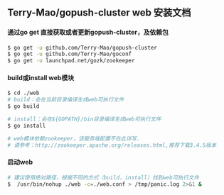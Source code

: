## Terry-Mao/gopush-cluster web 安装文档
#### 通过go get 直接获取或者更新gopush-cluster，及依赖包
```sh
$ go get -u github.com/Terry-Mao/gopush-cluster
$ go get -u github.com/Terry-Mao/goconf
$ go get -u launchpad.net/gozk/zookeeper
```

#### build或install web模块
```sh
$ cd ./web
# build：会在当前目录编译生成web可执行文件
$ go build

# install：会在${GOPATH}/bin目录编译生成web可执行文件
$ go install

# web模块依赖zookeeper，该服务端配置不在此详写.
# 请参考：http://zookeeper.apache.org/releases.html,推荐下载3.4.5版本
```

#### 启动web
```sh
# 建议使用绝对路径，根据不同的方式（build，install）找到web可执行文件
$  /usr/bin/nohup ./web -c=./web.conf > /tmp/panic.log 2>&1 &
```


